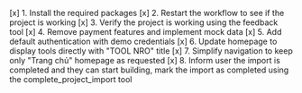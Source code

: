 [x] 1. Install the required packages
[x] 2. Restart the workflow to see if the project is working
[x] 3. Verify the project is working using the feedback tool
[x] 4. Remove payment features and implement mock data
[x] 5. Add default authentication with demo credentials
[x] 6. Update homepage to display tools directly with "TOOL NRO" title
[x] 7. Simplify navigation to keep only "Trang chủ" homepage as requested
[x] 8. Inform user the import is completed and they can start building, mark the import as completed using the complete_project_import tool